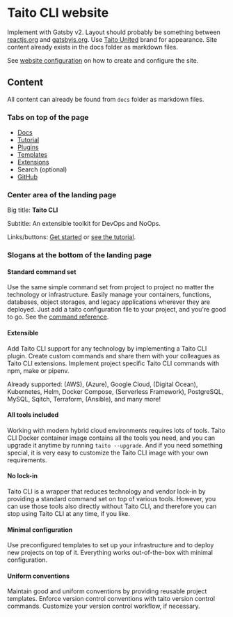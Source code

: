 # Taito CLI website

Implement with Gatsby v2. Layout should probably be something between [reactjs.org](https://reactjs.org/) and [gatsbyjs.org](https://gatsbyjs.org/). Use [Taito United](http://taitounited.fi/) brand for appearance. Site content already exists in the docs folder as markdown files.

See [website configuration](../WEBSITE.md#configuration) on how to create and configure the site.

## Content

All content can already be found from `docs` folder as markdown files.

### Tabs on top of the page

* [Docs](https://github.com/TaitoUnited/taito-cli/tree/dev/docs/manual/README.md)
* [Tutorial](https://github.com/TaitoUnited/taito-cli/tree/dev/docs/tutorial/README.md)
* [Plugins](https://github.com/TaitoUnited/taito-cli/tree/dev/docs/plugins.md)
* [Templates](https://github.com/TaitoUnited/taito-cli/tree/dev/docs/templates.md)
* [Extensions](https://github.com/TaitoUnited/taito-cli/tree/dev/docs/extensions.md)
* Search (optional)
* [GitHub](https://github.com/TaitoUnited/taito-cli)

### Center area of the landing page

Big title: **Taito CLI**

Subtitle: An extensible toolkit for DevOps and NoOps.

Links/buttons: [Get started](https://github.com/TaitoUnited/taito-cli/tree/dev/docs/manual/README.md) or [see the tutorial](https://github.com/TaitoUnited/taito-cli/tree/dev/docs/tutorial/README.md).

### Slogans at the bottom of the landing page

#### Standard command set

Use the same simple command set from project to project no matter the technology or infrastructure. Easily manage your containers, functions, databases, object storages, and legacy applications wherever they are deployed. Just add a taito configuration file to your project, and you're good to go. See the [command reference](https://github.com/TaitoUnited/taito-cli/blob/dev/help.txt).

#### Extensible

Add Taito CLI support for any technology by implementing a Taito CLI plugin. Create custom commands and share them with your colleagues as Taito CLI extensions. Implement project specific Taito CLI commands with npm, make or pipenv.

Already supported: (AWS), (Azure), Google Cloud, (Digital Ocean), Kubernetes, Helm, Docker Compose, (Serverless Framework), PostgreSQL, MySQL, Sqitch, Terraform, (Ansible), and many more!

#### All tools included

Working with modern hybrid cloud environments requires lots of tools. Taito CLI Docker container image contains all the tools you need, and you can upgrade it anytime by running `taito --upgrade`. And if you need something special, it is very easy to customize the Taito CLI image with your own requirements.

#### No lock-in

Taito CLI is a wrapper that reduces technology and vendor lock-in by providing a standard command set on top of various tools. However, you can use those tools also directly without Taito CLI, and therefore you can stop using Taito CLI at any time, if you like.

#### Minimal configuration

Use preconfigured templates to set up your infrastructure and to deploy new projects on top of it. Everything works out-of-the-box with minimal configuration.

#### Uniform conventions

Maintain good and uniform conventions by providing reusable project templates. Enforce version control conventions with taito version control commands. Customize your version control workflow, if necessary.
